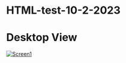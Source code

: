 # HTML-test-10-2-2023

# Desktop View

[
![Screen1](https://user-images.githubusercontent.com/123485609/220016183-84965385-c2c1-4de4-8147-9c1e9e507197.png)
](url)
